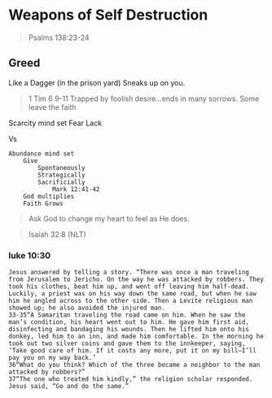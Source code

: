 # Weapons of Self Destruction

> Psalms 138:23-24

## Greed

Like a Dagger (in the prison yard)
Sneaks up on you.

> 1 Tim 6 9-11
  Trapped by foolish desire…ends in many sorrows.
	Some leave the faith

Scarcity mind set
	Fear
	Lack

Vs

```
Abundance mind set
	Give
	    Spontaneously
	    Strategically
	    Sacrificially
	        Mark 12:41-42
	God multiplies
	Faith Grows
```

> Ask God to change my heart to feel as He does.

> Isaiah 32:8 (NLT)

### luke 10:30

```
Jesus answered by telling a story. “There was once a man traveling from Jerusalem to Jericho. On the way he was attacked by robbers. They took his clothes, beat him up, and went off leaving him half-dead. Luckily, a priest was on his way down the same road, but when he saw him he angled across to the other side. Then a Levite religious man showed up; he also avoided the injured man.
33-35“A Samaritan traveling the road came on him. When he saw the man’s condition, his heart went out to him. He gave him first aid, disinfecting and bandaging his wounds. Then he lifted him onto his donkey, led him to an inn, and made him comfortable. In the morning he took out two silver coins and gave them to the innkeeper, saying, ‘Take good care of him. If it costs any more, put it on my bill—I’ll pay you on my way back.’
36“What do you think? Which of the three became a neighbor to the man attacked by robbers?”
37“The one who treated him kindly,” the religion scholar responded.
Jesus said, “Go and do the same.”
```
